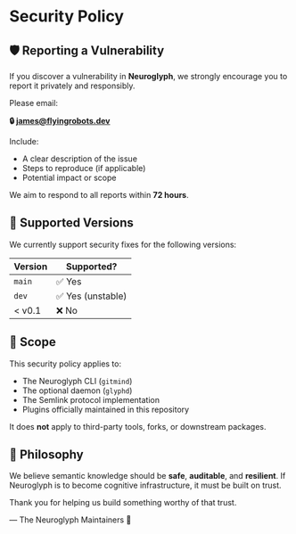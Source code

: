<!-- SPDX-License-Identifier: Apache-2.0 -->
# Security Policy

## 🛡️ Reporting a Vulnerability

If you discover a vulnerability in **Neuroglyph**, we strongly encourage you to report it privately and responsibly.

Please email:

**🔒 james@flyingrobots.dev**

Include:
- A clear description of the issue
- Steps to reproduce (if applicable)
- Potential impact or scope

We aim to respond to all reports within **72 hours**.

## 🔐 Supported Versions

We currently support security fixes for the following versions:

| Version | Supported? |
|---------|------------|
| `main`  | ✅ Yes      |
| `dev`   | ✅ Yes (unstable) |
| < v0.1  | ❌ No       |

## 🧪 Scope

This security policy applies to:
- The Neuroglyph CLI (`gitmind`)
- The optional daemon (`glyphd`)
- The Semlink protocol implementation
- Plugins officially maintained in this repository

It does **not** apply to third-party tools, forks, or downstream packages.

## 🧬 Philosophy

We believe semantic knowledge should be **safe**, **auditable**, and **resilient**.
If Neuroglyph is to become cognitive infrastructure, it must be built on trust.

Thank you for helping us build something worthy of that trust.

— The Neuroglyph Maintainers 🧠